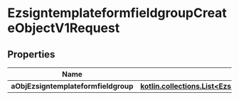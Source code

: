 
# EzsigntemplateformfieldgroupCreateObjectV1Request

## Properties
| Name | Type | Description | Notes |
| ------------ | ------------- | ------------- | ------------- |
| **aObjEzsigntemplateformfieldgroup** | [**kotlin.collections.List&lt;EzsigntemplateformfieldgroupRequestCompound&gt;**](EzsigntemplateformfieldgroupRequestCompound.md) |  |  |




